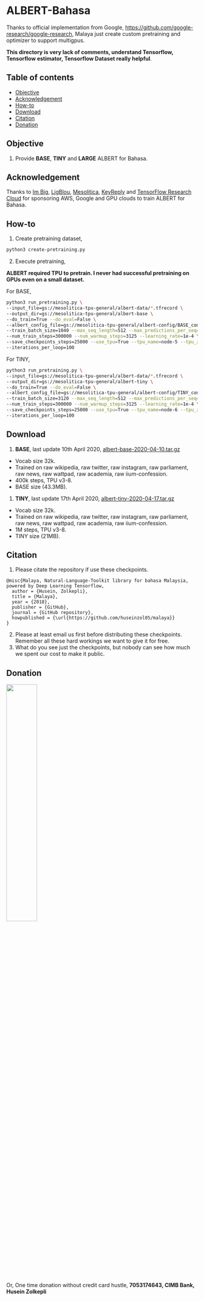 # ALBERT-Bahasa

Thanks to official implementation from Google, https://github.com/google-research/google-research, Malaya just create custom pretraining and optimizer to support multigpus.

**This directory is very lack of comments, understand Tensorflow, Tensorflow estimator, Tensorflow Dataset really helpful**.

## Table of contents
  * [Objective](#objective)
  * [Acknowledgement](#acknowledgement)
  * [How-to](#how-to)
  * [Download](#download)
  * [Citation](#citation)
  * [Donation](#donation)

## Objective

1. Provide **BASE**, **TINY** and **LARGE** ALBERT for Bahasa.

## Acknowledgement

Thanks to [Im Big](https://www.facebook.com/imbigofficial/), [LigBlou](https://www.facebook.com/ligblou), [Mesolitica](https://mesolitica.com/), [KeyReply](https://www.keyreply.com/) and [TensorFlow Research Cloud](https://www.tensorflow.org/tfrc) for sponsoring AWS, Google and GPU clouds to train ALBERT for Bahasa.

## How-to

1. Create pretraining dataset,

```bash
python3 create-pretraining.py
```

2. Execute pretraining,

**ALBERT required TPU to pretrain. I never had successful pretraining on GPUs even on a small dataset.**

For BASE,

```bash
python3 run_pretraining.py \
--input_file=gs://mesolitica-tpu-general/albert-data/*.tfrecord \
--output_dir=gs://mesolitica-tpu-general/albert-base \
--do_train=True --do_eval=False \
--albert_config_file=gs://mesolitica-tpu-general/albert-config/BASE_config.json \
--train_batch_size=1040 --max_seq_length=512 --max_predictions_per_seq=20 \
--num_train_steps=300000 --num_warmup_steps=3125 --learning_rate=1e-4 \
--save_checkpoints_steps=25000 --use_tpu=True --tpu_name=node-5 --tpu_zone=europe-west4-a \
--iterations_per_loop=100
```

For TINY,

```bash
python3 run_pretraining.py \
--input_file=gs://mesolitica-tpu-general/albert-data/*.tfrecord \
--output_dir=gs://mesolitica-tpu-general/albert-tiny \
--do_train=True --do_eval=False \
--albert_config_file=gs://mesolitica-tpu-general/albert-config/TINY_config.json \
--train_batch_size=3120 --max_seq_length=512 --max_predictions_per_seq=20 \
--num_train_steps=300000 --num_warmup_steps=3125 --learning_rate=1e-4 \
--save_checkpoints_steps=25000 --use_tpu=True --tpu_name=node-6 --tpu_zone=europe-west4-a \
--iterations_per_loop=100
```

## Download

1. **BASE**, last update 10th April 2020, [albert-base-2020-04-10.tar.gz](https://f000.backblazeb2.com/file/malaya-model/bert-bahasa/albert-base-2020-04-10.tar.gz)

  - Vocab size 32k.
  - Trained on raw wikipedia, raw twitter, raw instagram, raw parliament, raw news, raw wattpad, raw academia, raw iium-confession.
  - 400k steps, TPU v3-8.
  - BASE size (43.3MB).

1. **TINY**, last update 17th April 2020, [albert-tiny-2020-04-17.tar.gz](https://f000.backblazeb2.com/file/malaya-model/bert-bahasa/albert-tiny-2020-04-17.tar.gz)

  - Vocab size 32k.
  - Trained on raw wikipedia, raw twitter, raw instagram, raw parliament, raw news, raw wattpad, raw academia, raw iium-confession.
  - 1M steps, TPU v3-8.
  - TINY size (21MB).

## Citation

1. Please citate the repository if use these checkpoints.

```
@misc{Malaya, Natural-Language-Toolkit library for bahasa Malaysia, powered by Deep Learning Tensorflow,
  author = {Husein, Zolkepli},
  title = {Malaya},
  year = {2018},
  publisher = {GitHub},
  journal = {GitHub repository},
  howpublished = {\url{https://github.com/huseinzol05/malaya}}
}
```

2. Please at least email us first before distributing these checkpoints. Remember all these hard workings we want to give it for free.
3. What do you see just the checkpoints, but nobody can see how much we spent our cost to make it public.

## Donation

<a href="https://www.patreon.com/bePatron?u=7291337"><img src="https://static1.squarespace.com/static/54a1b506e4b097c5f153486a/t/58a722ec893fc0a0b7745b45/1487348853811/patreon+art.jpeg" width="40%"></a>

Or, One time donation without credit card hustle, **7053174643, CIMB Bank, Husein Zolkepli**
